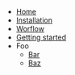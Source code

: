 <!-- TODO: Complete with your own sidebar structure and enable sidebar in index.html - or delete this file. -->
- [Home](/#TileWorldCreator-documentation)
- [Installation](Installation.md)
- [Worflow](Workflow.md)
- [Getting started](GettingStarted.md)
- Foo
    * [Bar]()
    * [Baz]()
